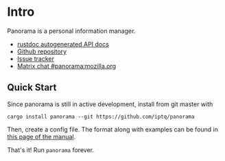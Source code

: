 # Intro

Panorama is a personal information manager.

- [rustdoc autogenerated API docs][1]
- [Github repository][3]
- [Issue tracker][4]
- [Matrix chat #panorama:mozilla.org][5]

## Quick Start

Since panorama is still in active development, install from git master with

```
cargo install panorama --git https://github.com/iptq/panorama
```

Then, create a config file. The format along with examples can be found in
[this page of the manual][2].

That's it! Run `panorama` forever.

[1]: https://pim.mzhang.io/api/panorama/
[2]: ./config.md
[3]: https://github.com/iptq/panorama
[4]: https://github.com/iptq/panorama/issues
[5]: https://matrix.to/#/!NSaHPfsflbEkjCZViX:mozilla.org?via=mozilla.org
